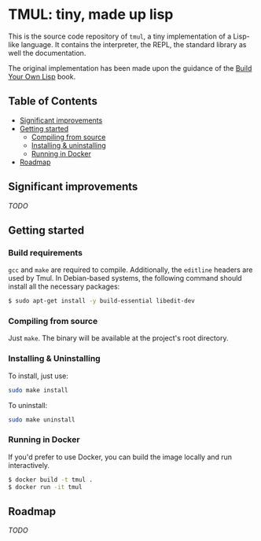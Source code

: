# TMUL: tiny, made up lisp

This is the source code repository of `tmul`, a tiny implementation of a
Lisp-like language. It contains the interpreter, the REPL, the standard library
as well the documentation.

The original implementation has been made upon the guidance of the [Build Your
Own Lisp](http://www.buildyourownlisp.com/) book.


## Table of Contents

- [Significant improvements](#significant-improvements)
- [Getting started](#getting-started)
    - [Compiling from source](#ad)
    - [Installing & uninstalling](#ad)
    - [Running in Docker](#ad)
- [Roadmap](#roadmap)


## Significant improvements

*TODO*

## Getting started

### Build requirements

`gcc` and `make` are required to compile. Additionally, the `editline` headers
are used by Tmul. In Debian-based systems, the following command should install
all the necessary packages:

```sh
$ sudo apt-get install -y build-essential libedit-dev
```

### Compiling from source

Just `make`. The binary will be available at the project's root directory.

### Installing & Uninstalling

To install, just use:

```sh
sudo make install
```

To uninstall:

```sh
sudo make uninstall
```

### Running in Docker

If you'd prefer to use Docker, you can build the image locally and run
interactively.

```sh
$ docker build -t tmul .
$ docker run -it tmul
```


## Roadmap

*TODO*
